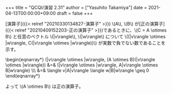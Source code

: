 +++
title = "QCQI/演習 2.31"
author = ["Yasuhito Takamiya"]
date = 2021-04-13T00:00:00+09:00
draft = false
+++

[演算子]({{< relref "20210330134827-演算子" >}}) \\(A\\), \\(B\\) が[正の演算子]({{< relref "20210409152203-正の演算子" >}})であるときに、\\(C = A \otimes B\\) と任意のベクトル \\(|v\rangle\\), \\(|w\rangle\\) について \\((|v\rangle \otimes |w\rangle, C(|v\rangle \otimes |w\rangle))\\) が実数で負でない数であることを示す。

\begin{eqnarray\*}
  (|v\rangle \otimes |w\rangle, (A \otimes B)(|v\rangle \otimes |w\rangle)) &=& (|v\rangle \otimes |w\rangle, A|v\rangle \otimes B|w\rangle) \\\\\\
    &=& \langle v|A|v\rangle \langle w|B|w\rangle \geq 0
\end{eqnarray\*}

よって \\(A \otimes B\\) は正の演算子。
